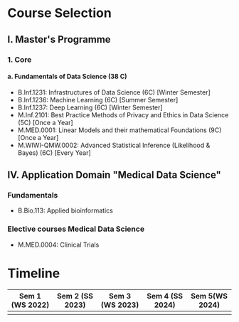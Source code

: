 # Course Selection
## I. Master's Programme
### 1. Core
#### a. Fundamentals of Data Science (38 C)
- B.Inf.1231: Infrastructures of Data Science (6C) \[Winter Semester]
- B.Inf.1236: Machine Learning (6C) \[Summer Semester]
- B.Inf.1237: Deep Learning (6C) \[Winter Semester]
- M.Inf.2101: Best Practice Methods of Privacy and Ethics in Data Science (5C) \[Once a Year]
- M.MED.0001: Linear Models and their mathematical Foundations (9C) \[Once a Year]
- M.WIWI-QMW.0002: Advanced Statistical Inference (Likelihood & Bayes) (6C) \[Every Year]


## IV. Application Domain "Medical Data Science"
### Fundamentals
- B.Bio.113: Applied bioinformatics

### Elective courses Medical Data Science
- M.MED.0004: Clinical Trials


# Timeline
| Sem 1 (WS 2022) | Sem 2 (SS 2023) | Sem 3 (WS 2023) | Sem 4 (SS 2024) | Sem 5(WS 2024) |
| --------------- | --------------- | --------------- | --------------- | -------------- |
|                 |                 |                 |                 |                |






